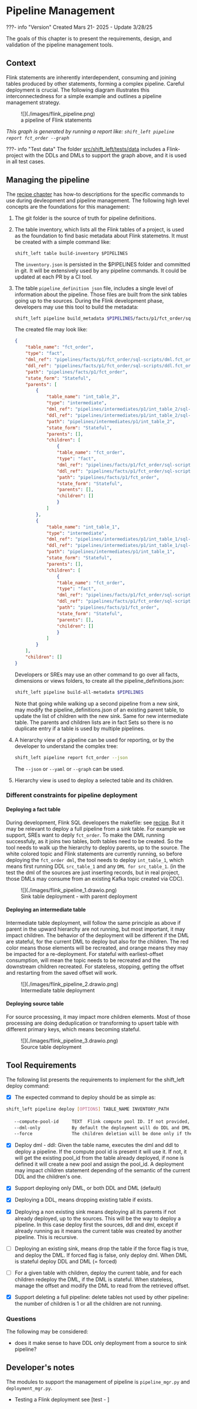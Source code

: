 # Pipeline Management

???- info "Version"
    Created Mars 21- 2025 - Update 3/28/25

The goals of this chapter is to present the requirements, design, and validation of the pipeline management tools.

## Context

Flink statements are inherently interdependent, consuming and joining tables produced by other statements, forming a complex pipeline. Careful deployment is crucial. The following diagram illustrates this interconnectedness for a simple example and outlines a pipeline management strategy.

<figure markdown="span">
![](./images/flink_pipeline.png)
 <figcaption>a pipeline of Flink statements</figcaption>
</figure>

*This graph is generated by running a report like: `shift_left pipeline report fct_order --graph`*

???- info "Test data"
    The folder [src/shift_left/tests/data]() includes a Flink-project with the DDLs and DMLs to support the graph above, and it is used in all test cases.

## Managing the pipeline

The [recipe chapter](./recipes.md) has how-to descriptions for the specific commands to use during devleopment and pipeline management. The following high level concepts are the foundations for this management:

1. The git folder is the source of truth for pipeline definitions. 
1. The table inventory, which lists all the Flink tables of a project, is used as the foundation to find basic metadata about Flink statemetns. It must be created with a simple command like:

    ```
    shift_left table build-inventory $PIPELINES
    ```

    The `inventory.json` is persisted in the $PIPELINES folder and committed in git. It will be extensively used by any pipeline commands. It could be updated at each PR by a CI tool.

1. The table `pipeline_definition json` file, includes a single level of information about the pipeline. Those files are built from the sink tables going up to the sources. During the Flink development phase, developers may use this tool to build the metadata:

    ```sh
    shift_left pipeline build_metadata $PIPELINES/facts/p1/fct_order/sql_scripts/dml.fct_order.sql $PIPELINES
    ```

    The created file may look like:

    ```json
    {
        "table_name": "fct_order",
        "type": "fact",
        "dml_ref": "pipelines/facts/p1/fct_order/sql-scripts/dml.fct_order.sql",
        "ddl_ref": "pipelines/facts/p1/fct_order/sql-scripts/ddl.fct_order.sql",
        "path": "pipelines/facts/p1/fct_order",
        "state_form": "Stateful",
        "parents": [
            {
                "table_name": "int_table_2",
                "type": "intermediate",
                "dml_ref": "pipelines/intermediates/p1/int_table_2/sql-scripts/dml.int_table_2.sql",
                "ddl_ref": "pipelines/intermediates/p1/int_table_2/sql-scripts/ddl.int_table_2.sql",
                "path": "pipelines/intermediates/p1/int_table_2",
                "state_form": "Stateful",
                "parents": [],
                "children": [
                    {
                    "table_name": "fct_order",
                    "type": "fact",
                    "dml_ref": "pipelines/facts/p1/fct_order/sql-scripts/dml.fct_order.sql",
                    "ddl_ref": "pipelines/facts/p1/fct_order/sql-scripts/ddl.fct_order.sql",
                    "path": "pipelines/facts/p1/fct_order",
                    "state_form": "Stateful",
                    "parents": [],
                    "children": []
                    }
                ]
            },
            {
                "table_name": "int_table_1",
                "type": "intermediate",
                "dml_ref": "pipelines/intermediates/p1/int_table_1/sql-scripts/dml.int_table_1.sql",
                "ddl_ref": "pipelines/intermediates/p1/int_table_1/sql-scripts/ddl.int_table_1.sql",
                "path": "pipelines/intermediates/p1/int_table_1",
                "state_form": "Stateful",
                "parents": [],
                "children": [
                    {
                    "table_name": "fct_order",
                    "type": "fact",
                    "dml_ref": "pipelines/facts/p1/fct_order/sql-scripts/dml.fct_order.sql",
                    "ddl_ref": "pipelines/facts/p1/fct_order/sql-scripts/ddl.fct_order.sql",
                    "path": "pipelines/facts/p1/fct_order",
                    "state_form": "Stateful",
                    "parents": [],
                    "children": []
                    }
                ]
            }
        ],
        "children": []
    }
    ```

    Developers or SREs may use an other command to go over all facts, dimensions or views folders, to create all the pipeline_definitions.json:

    ```sh
    shift_left pipeline build-all-metadata $PIPELINES
    ```

    Note that going while walking up a second pipeline from a new sink, may modify the pipeline_definitions.json of an existing parent table, to update the list of children with the new sink. Same for new intermediate table. The parents and children lists are in fact Sets so there is no duplicate entry if a table is used by multiple pipelines.

1. A hierarchy view of a pipeline can be used for reporting, or by the developer to understand the complex tree:

    ```sh
    shift_left pipeline report fct_order --json
    ```

    The `--json` or `--yaml` or `--graph` can be used. 

1. Hierarchy view is used to deploy a selected table and its children. 

### Different constraints for pipeline deployment

#### Deploying a fact table

During development, Flink SQL developers  the makefile: see [recipe](). But it may be relevant to deploy a full pipeline from a sink table. For example we support, SREs want to deply `fct_order`. To make the DML running successfuly, as it joins two tables, both tables need to be created. So the tool needs to walk up the hierarchy to deploy parents, up to the source. The white colored topic and Flink statements are currently running, so before deploying the `fct_order dml`, the tool needs to deploy `int_table_1`, which means first running DDL `src_table_1` and any `DML for src_table_1`. (in the test the dml of the sources are just inserting records, but in real project, those DMLs may consume from an existing Kafka topic created via CDC). 

<figure markdown="span">
![](./images/flink_pipeline_1.drawio.png)
 <figcaption>Sink table deployment - with parent deployment</figcaption>
</figure>


#### Deploying an intermediate table

Intermediate table deployment, will follow the same principle as above if parent in the upward hierarchy are not running, but most important, it may impact children. The behavior of the deployment will be different if the DML are stateful, for the current DML to deploy but also for the children. The red color means those elements will be recreated, and orange means they may be impacted for a re-deployment. For stateful with earliest-offset consumption, will mean the topic needs to be recreated and the downstream children recreated. For stateless, stopping, getting the offset and restarting from the saved offset will work.

<figure markdown="span">
![](./images/flink_pipeline_2.drawio.png)
 <figcaption>Intermediate table deployment</figcaption>
</figure>

#### Deploying source table

For source processing, it may impact more children elements. Most of those processing are doing deduplication or transforming to upsert table with different primary keys, which means becoming stateful.

<figure markdown="span">
![](./images/flink_pipeline_3.drawio.png)
 <figcaption>Source table deployment</figcaption>
</figure>



## Tool Requirements

The following list presents the requirements to implement for the shift_left deploy command:

* [x] The expected command to deploy should be as simple as:

```sh
shift_left pipeline deploy [OPTIONS] TABLE_NAME INVENTORY_PATH

   --compute-pool-id     TEXT  Flink compute pool ID. If not provided, it will create a pool. [default: None]   
   --dml-only            By default the deployment will do DDL and DML, with this flag it will deploy only DML [default: no-dml-only]                
   --force               The children deletion will be done only if they are stateful. This Flag force to drop table and recreate all (ddl, dml) [default: no-force]
```

* [x] Deploy dml - ddl: Given the table name, executes the dml and ddl to deploy a pipeline. If the compute pool id is present it will use it. If not, it will get the existing pool_id from the table already deployed, if none is defined it will create a new pool and assign the pool_id. A deployment may impact children statement depending of the semantic of the current DDL and the children's one.

* [x] Support deploying only DML, or both DDL and DML (default)
* [x] Deploying a DDL, means dropping existing table if exists.
* [x] Deploying a non existing sink means deploying all its parents if not already deployed, up to the sources. This will be the way to deploy a pipeline. In this case deploy first the sources, ddl and dml, except if already running as it means the current table was created by another pipeline. This is recursive.
* [ ] Deploying an existing sink, means drop the table if the force flag is true, and deploy the DML. If forced flag is false, only deploy dml. When DML is stateful deploy DDL and DML (= forced) 
* [ ] For a given table with children, deploy the current table, and for each children redeploy the DML, if the DML is stateful. When stateless, manage the offset and modify the DML to read from the retrieved offset.
* [x] Support deleting a full pipeline: delete tables not used by other pipeline: the number of children is 1 or all the children are not running.

### Questions

The following may be considered:

* does it make sense to have DDL only deployment from a source to sink pipeline?

## Developer's notes

The modules to support the management of pipeline is `pipeline_mgr.py` and `deployment_mgr.py`.

* Testing a Flink deployment see [test - ]
